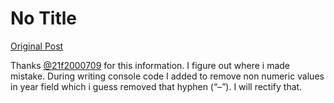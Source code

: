 # No Title

[Original Post](https://discourse.onlinedegree.iitm.ac.in/t/165959/153)

<p>Thanks <a class="mention" href="/u/21f2000709">@21f2000709</a> for this information. I figure out where i made mistake. During writing console code I added to remove non numeric values in year field which i guess removed that hyphen (“–”). I will rectify that.</p>
